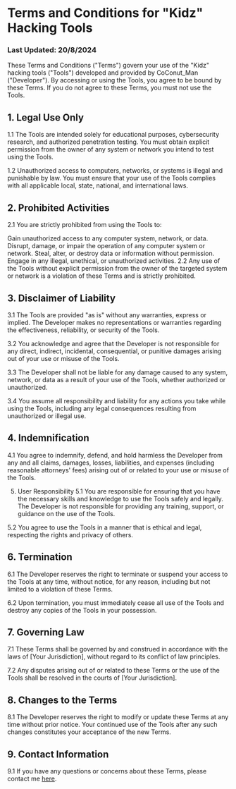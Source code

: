 # Terms and Conditions for "Kidz" Hacking Tools
### Last Updated: 20/8/2024

These Terms and Conditions ("Terms") govern your use of the "Kidz" hacking tools ("Tools") developed and provided by CoConut_Man ("Developer"). By accessing or using the Tools, you agree to be bound by these Terms. If you do not agree to these Terms, you must not use the Tools.

## 1. Legal Use Only
1.1 The Tools are intended solely for educational purposes, cybersecurity research, and authorized penetration testing. You must obtain explicit permission from the owner of any system or network you intend to test using the Tools.

1.2 Unauthorized access to computers, networks, or systems is illegal and punishable by law. You must ensure that your use of the Tools complies with all applicable local, state, national, and international laws.

## 2. Prohibited Activities
2.1 You are strictly prohibited from using the Tools to:

Gain unauthorized access to any computer system, network, or data.
Disrupt, damage, or impair the operation of any computer system or network.
Steal, alter, or destroy data or information without permission.
Engage in any illegal, unethical, or unauthorized activities.
2.2 Any use of the Tools without explicit permission from the owner of the targeted system or network is a violation of these Terms and is strictly prohibited.

## 3. Disclaimer of Liability
3.1 The Tools are provided "as is" without any warranties, express or implied. The Developer makes no representations or warranties regarding the effectiveness, reliability, or security of the Tools.

3.2 You acknowledge and agree that the Developer is not responsible for any direct, indirect, incidental, consequential, or punitive damages arising out of your use or misuse of the Tools.

3.3 The Developer shall not be liable for any damage caused to any system, network, or data as a result of your use of the Tools, whether authorized or unauthorized.

3.4 You assume all responsibility and liability for any actions you take while using the Tools, including any legal consequences resulting from unauthorized or illegal use.

## 4. Indemnification
4.1 You agree to indemnify, defend, and hold harmless the Developer from any and all claims, damages, losses, liabilities, and expenses (including reasonable attorneys' fees) arising out of or related to your use or misuse of the Tools.

5. User Responsibility
5.1 You are responsible for ensuring that you have the necessary skills and knowledge to use the Tools safely and legally. The Developer is not responsible for providing any training, support, or guidance on the use of the Tools.

5.2 You agree to use the Tools in a manner that is ethical and legal, respecting the rights and privacy of others.

## 6. Termination
6.1 The Developer reserves the right to terminate or suspend your access to the Tools at any time, without notice, for any reason, including but not limited to a violation of these Terms.

6.2 Upon termination, you must immediately cease all use of the Tools and destroy any copies of the Tools in your possession.

## 7. Governing Law
7.1 These Terms shall be governed by and construed in accordance with the laws of [Your Jurisdiction], without regard to its conflict of law principles.

7.2 Any disputes arising out of or related to these Terms or the use of the Tools shall be resolved in the courts of [Your Jurisdiction].

## 8. Changes to the Terms
8.1 The Developer reserves the right to modify or update these Terms at any time without prior notice. Your continued use of the Tools after any such changes constitutes your acceptance of the new Terms.

## 9. Contact Information
9.1 If you have any questions or concerns about these Terms, please contact me [here](https://discord.com/invite/vS28BFPysH).

